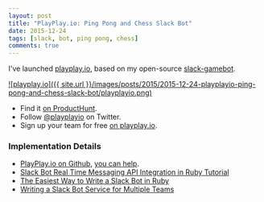 ```yaml
---
layout: post
title: "PlayPlay.io: Ping Pong and Chess Slack Bot"
date: 2015-12-24
tags: [slack, bot, ping pong, chess]
comments: true
---
```

I've launched [playplay.io](http://playplay.io), based on my open-source [slack-gamebot](https://github.com/dblock/slack-gamebot).

[![playplay.io]({{ site.url }}/images/posts/2015/2015-12-24-playplayio-ping-pong-and-chess-slack-bot/playplayio.png)](http://playplay.io)

* Find it [on ProductHunt](https://www.producthunt.com/tech/playplay-io).
* Follow [@playplayio](https://twitter.com/playplayio) on Twitter.
* Sign up your team for free [on playplay.io](http://playplay.io).

### Implementation Details

* [PlayPlay.io on Github](https://github.com/playplayio), [you can help](https://github.com/playplayio/playplay.io/labels/you%20can%20help).
* [Slack Bot Real Time Messaging API Integration in Ruby Tutorial](/2015/04/28/slack-bot-real-time-messaging-api-integration-tutorial.html)
* [The Easiest Way to Write a Slack Bot in Ruby](/2015/07/18/the-easiest-way-to-write-a-slack-bot-in-ruby.html)
* [Writing a Slack Bot Service for Multiple Teams](/2015/11/14/writing-a-slack-bot-service-for-multiple-teams.html)
